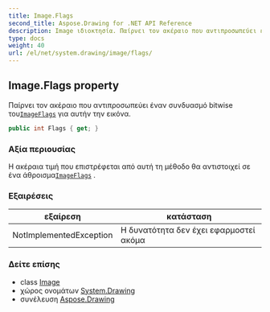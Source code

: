 ```yaml
---
title: Image.Flags
second_title: Aspose.Drawing for .NET API Reference
description: Image ιδιοκτησία. Παίρνει τον ακέραιο που αντιπροσωπεύει έναν συνδυασμό bitwise τουImageFlags για αυτήν την εικόνα.
type: docs
weight: 40
url: /el/net/system.drawing/image/flags/
---
```

## Image.Flags property

Παίρνει τον ακέραιο που αντιπροσωπεύει έναν συνδυασμό bitwise του[`ImageFlags`](../../../system.drawing.imaging/imageflags/) για αυτήν την εικόνα.

```csharp
public int Flags { get; }
```

### Αξία περιουσίας

Η ακέραια τιμή που επιστρέφεται από αυτή τη μέθοδο θα αντιστοιχεί σε ένα άθροισμα[`ImageFlags`](../../../system.drawing.imaging/imageflags/) .

### Εξαιρέσεις

| εξαίρεση | κατάσταση |
| --- | --- |
| NotImplementedException | Η δυνατότητα δεν έχει εφαρμοστεί ακόμα |

### Δείτε επίσης

* class [Image](../)
* χώρος ονομάτων [System.Drawing](../../image/)
* συνέλευση [Aspose.Drawing](../../../)



